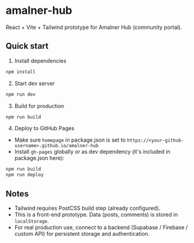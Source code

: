# amalner-hub

React + Vite + Tailwind prototype for Amalner Hub (community portal).

## Quick start

1. Install dependencies
```bash
npm install
```

2. Start dev server
```bash
npm run dev
```

3. Build for production
```bash
npm run build
```

4. Deploy to GitHub Pages
- Make sure `homepage` in package.json is set to `https://<your-github-username>.github.io/amalner-hub`
- Install `gh-pages` globally or as dev dependency (it's included in package.json here):
```bash
npm run build
npm run deploy
```

## Notes
- Tailwind requires PostCSS build step (already configured).
- This is a front-end prototype. Data (posts, comments) is stored in `localStorage`.
- For real production use, connect to a backend (Supabase / Firebase / custom API) for persistent storage and authentication.
